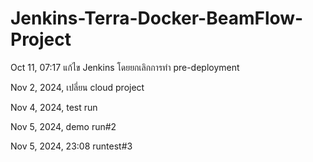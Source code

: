 # Jenkins-Terra-Docker-BeamFlow-Project

Oct 11, 07:17 แก้ไข Jenkins โดยยกเลิกการทำ pre-deployment

Nov 2, 2024, เปลี่ยน cloud project

Nov 4, 2024, test run

Nov 5, 2024, demo run#2

Nov 5, 2024, 23:08 runtest#3
